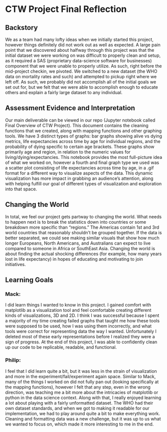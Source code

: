# CTW Project Final Reflection


## Backstory
We as a team had many lofty ideas when we initially started this project, however things definitely did not work out as well as expected. A large pain point that we discovered about halfway through this project was that the initial dataset we were working on was difficult to properly clean and setup, as it required a SAS (proprietary data-science software for businesses) component that we were unable to properly utilize. As such, right before the mid-project checkin, we pivoted. We switched to a new dataset (the WHO data on mortality rates and such) and attempted to pickup right where we left off. As such, we probably did not accomplish all of the initial goals we set out for, but we felt that we were able to accomplish enough to educate others and explain a fairly large dataset to any individual.

## Assessment Evidence and Interpretation
Our main deliverable can be viewed in our repo (Jupyter notebook called Final Overview of CTW Project). This document contains the cleaning functions that we created, along with mapping functions and other graphing tools. We have 3 distinct types of graphs: bar graphs showing alive vs dying metrics, life expectancies across time by age for individual regions, and the probability of dying specific to certain age brackets. These graphs show primarily age and region, in relation to the numeric values for living/dying/expectancies. This notebook provides the most full-picture idea of what we worked on, however a fourth and final graph type we used was a scatter plot consisting of life expectancies across time by age, in a .gif format for a different way to visualize aspects of the data. This dynamic visualization  has more impact in grabbing an audience’s attention, along with helping fulfill our goal of different types of visualization and exploration into that space.

## Changing the World
In total, we feel our project gets partway to changing the world. What needs to happen next is to break the statistics down into countries or some breakdown more specific than “regions.” The Americas contain 1st and 3rd world countries that reasonably shouldn’t be grouped together. If the data is better separated,  we could see making similar visuals that show how much longer Europeans, North Americans, and Australians can expect to live compared to someone in Africa or SouthEast Asia. Changing the world is about finding the actual shocking differences (for example, how many years lost in life expectancy) in hopes of educating and motivating to join initiatives.

## Learning Goals
### Mack:
I did learn things I wanted to know in this project. I gained comfort with matplotlib as a visualization tool and feel comfortable creating different kinds of visualizations, 3D and 2D. I think I was successful because I spent a majority of my time creating failed graphs that taught me how these tools were supposed to be used, how I was using them incorrectly, and what tools were correct for representing data the way I wanted. Unfortunately I deleted most of these early representations before I realized they were a sign of progress. At the end of this project, I was able to confidently clean up our code to be replicable, readable, and functional.
### Philip:
I feel that I did learn quite a bit, but it was less in the strain of visualization and more in the experiment/fail/experiment again space. Similar to Mack, many of the things I worked on did not fully pan out (looking specifically at the mapping functions), however I felt that any step, even in the wrong direction, was teaching me a bit more about the intricacies of matplotlib or python in the data science context. Along with that, I really enjoyed learning a lot about playing with a fairly unformatted dataset. The WHO had their own dataset standards, and when we got to making it readable for our implementation, we had to play around quite a bit to make everything work. Cleaning and formatting data was a new challenge, but it was up to us what we wanted to focus on, which made it more interesting to me in the end.